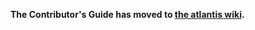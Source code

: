 <!--
SPDX-FileCopyrightText: 2018 atlantis Emulator Project
SPDX-License-Identifier: GPL-2.0-or-later
-->

**The Contributor's Guide has moved to [the atlantis wiki](https://github.com/atlantis-emu/atlantis/wiki/Contributing).**
